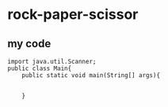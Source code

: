 # rock-paper-scissor
## my code

```
import java.util.Scanner;
public class Main{
    public static void main(String[] args){
          

    }
```
